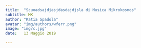 ```yaml
---
title:  "Scuoadsajdjasjdasdajdjsla di Musica Mikrokosmos"
subtitle: MK
author: "Katia Spadola"
avatar: "img/authors/wferr.png"
image: "img/c.jpg"
date:   13 Maggio 2019

---
```


